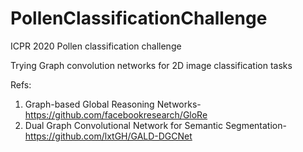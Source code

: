 # PollenClassificationChallenge

ICPR 2020 Pollen classification challenge

Trying Graph convolution networks for 2D image classification tasks

Refs:
1) Graph-based Global Reasoning Networks- https://github.com/facebookresearch/GloRe
2) Dual Graph Convolutional Network for Semantic Segmentation- https://github.com/lxtGH/GALD-DGCNet
